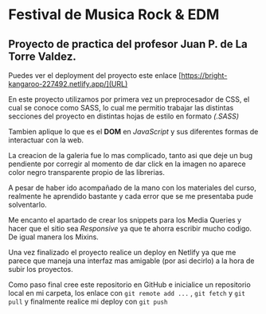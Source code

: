 # Festival de Musica Rock & EDM

## Proyecto de practica del profesor  Juan P. de La Torre Valdez.

Puedes ver el deployment del proyecto este enlace [https://bright-kangaroo-227492.netlify.app/](URL)

En este proyecto utilizamos por primera vez un preprocesador de CSS, el cual se conoce como SASS, lo cual me permitio trabajar las distintas secciones del proyecto en distintas hojas de estilo en formato _(.SASS)_

Tambien aplique lo que es el **DOM** en _JavaScript_ y sus diferentes formas de interactuar con la web. 

La creacion de la galeria fue lo mas complicado, tanto asi que deje un bug pendiente por corregir al momento de dar click en la imagen no aparece color negro transparente propio de las librerias.

A pesar de haber ido acompañado de la mano con los materiales del curso, realmente he aprendido bastante y cada error que se me presentaba pude solventarlo.

Me encanto el apartado de crear los snippets para los Media Queries y hacer que el sitio sea _Responsive_ ya que te ahorra escribir mucho codigo. De igual manera los Mixins.

Una vez finalizado el proyecto realice un deploy en Netlify ya que me parece que maneja una interfaz mas amigable (por asi decirlo) a la hora de subir los proyectos.

Como paso final cree este repositorio en GitHub e inicialice un repositorio local en mi carpeta, los enlace con `git remote add ...` , `git fetch` y `git pull` y finalmente realice mi deploy con `git push` 
